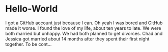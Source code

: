 # Hello-World
I got a GitHub account just because I can. Oh yeah I was bored and GitHub made it worse. 
I found the love of my life, about ten years to late. We were both married but unhappy. We had both planned to get divorces. Chad and Jessica got married about 14 months after they spent their first night together. To be cont...
